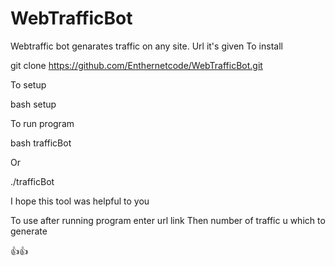# WebTrafficBot

Webtraffic bot genarates traffic on any site. Url it's given
To install
 
 git clone https://github.com/Enthernetcode/WebTrafficBot.git

To setup

 bash setup

To run program

  bash trafficBot

Or

 ./trafficBot

I hope this tool was helpful to you

To use after running program enter url link
Then number of traffic u which to generate

👍👍

